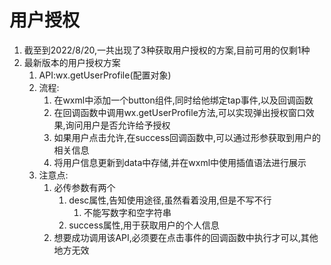 # 用户授权

1. 截至到2022/8/20,一共出现了3种获取用户授权的方案,目前可用的仅剩1种
2. 最新版本的用户授权方案
   1. API:wx.getUserProfile(配置对象)
   2. 流程:
      1. 在wxml中添加一个button组件,同时给他绑定tap事件,以及回调函数
      2. 在回调函数中调用wx.getUserProfile方法,可以实现弹出授权窗口效果,询问用户是否允许给予授权
      3. 如果用户点击允许,在success回调函数中,可以通过形参获取到用户的相关信息
      4. 将用户信息更新到data中存储,并在wxml中使用插值语法进行展示
   3. 注意点:
      1. 必传参数有两个
         1. desc属性,告知使用途径,虽然看着没用,但是不写不行
            1. 不能写数字和空字符串
         2. success属性,用于获取用户的个人信息
      2. 想要成功调用该API,必须要在点击事件的回调函数中执行才可以,其他地方无效